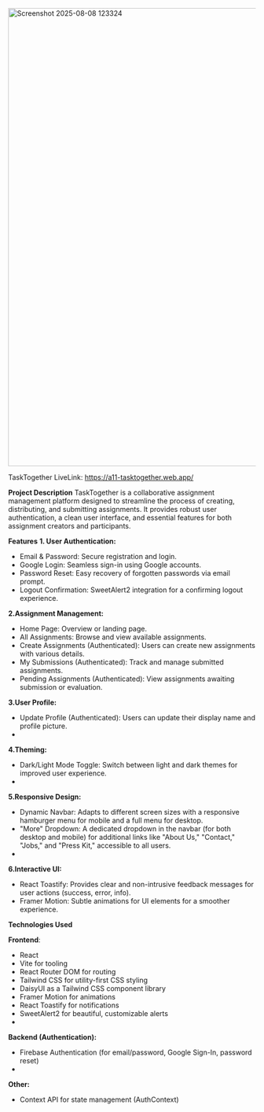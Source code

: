 <img width="1919" height="932" alt="Screenshot 2025-08-08 123324" src="https://github.com/user-attachments/assets/da8e540c-362d-45de-a65e-f62628fda3e9" />

TaskTogether
LiveLink: https://a11-tasktogether.web.app/

**Project Description**
TaskTogether is a collaborative assignment management platform designed to streamline the process of creating, distributing, and submitting assignments. It provides robust user authentication, a clean user interface, and essential features for both assignment creators and participants.

**Features**
**1. User Authentication:**
- Email & Password: Secure registration and login.
- Google Login: Seamless sign-in using Google accounts.
- Password Reset: Easy recovery of forgotten passwords via email prompt.
- Logout Confirmation: SweetAlert2 integration for a confirming logout experience.

**2.Assignment Management:**
- Home Page: Overview or landing page.
- All Assignments: Browse and view available assignments.
- Create Assignments (Authenticated): Users can create new assignments with various details.
- My Submissions (Authenticated): Track and manage submitted assignments.
- Pending Assignments (Authenticated): View assignments awaiting submission or evaluation.

**3.User Profile:**
- Update Profile (Authenticated): Users can update their display name and profile picture.
- 
**4.Theming:**
- Dark/Light Mode Toggle: Switch between light and dark themes for improved user experience.
- 
**5.Responsive Design:**
- Dynamic Navbar: Adapts to different screen sizes with a responsive hamburger menu for mobile and a full menu for desktop.
- "More" Dropdown: A dedicated dropdown in the navbar (for both desktop and mobile) for additional links like "About Us," "Contact," "Jobs," and "Press Kit," accessible to all users.
- 
**6.Interactive UI:**
- React Toastify: Provides clear and non-intrusive feedback messages for user actions (success, error, info).
- Framer Motion: Subtle animations for UI elements for a smoother experience.

**Technologies Used**

**Frontend**:
- React
- Vite for tooling
- React Router DOM for routing
- Tailwind CSS for utility-first CSS styling
- DaisyUI as a Tailwind CSS component library
- Framer Motion for animations
- React Toastify for notifications
- SweetAlert2 for beautiful, customizable alerts
- 
**Backend (Authentication):**
- Firebase Authentication (for email/password, Google Sign-In, password reset)
- 
**Other:**
- Context API for state management (AuthContext)
